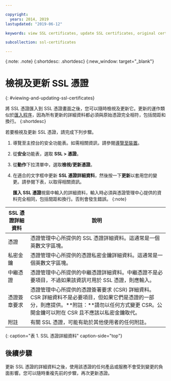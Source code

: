 ```yaml
---

copyright:
  years: 2014, 2019
lastupdated: "2019-06-12"

keywords: view SSL certificates, update SSL certificates, original certificates

subcollection: ssl-certificates

---
```


{:note: .note}
{:shortdesc: .shortdesc}
{:new_window: target="_blank"}

# 檢視及更新 SSL 憑證
{: #viewing-and-updating-ssl-certificates}

將 SSL 憑證匯入到 SSL 憑證畫面之後，您可以隨時檢視及更新它。更新的運作類似於[匯入程序](/docs/infrastructure/ssl-certificates?topic=ssl-certificates-importing-ssl-certificates#importing-ssl-certificates)，因為所有更新的詳細資料都必須與原始憑證完全相符，包括間距和換行。
{:shortdesc}

若要檢視及更新 SSL 憑證，請完成下列步驟。

1. 導覽至主控台的安全功能表。如需相關資訊，請參閱[導覽至裝置](/docs/infrastructure/ssl-certificates?topic=virtual-servers-navigating-devices)。
2. 從**安全**功能表，選取 **SSL > 憑證**。
3. 從**動作**下拉清單中，選取**檢視/更新憑證**。
4. 在適合的文字框中更新 **SSL 憑證詳細資料**，然後按一下**更新**以套用您的變更。請參閱下表，以取得相關資訊。

   **匯入 SSL 憑證**視窗中輸入的詳細資料，輸入時必須與憑證管理中心提供的資料完全相同，包括間距和換行。否則會發生錯誤。
   {:note}

|SSL 憑證詳細資料|說明|
| --------------------------- | ----------- |
|憑證|憑證管理中心所提供的 SSL 憑證詳細資料。這通常是一個英數文字區塊。|
|私密金鑰|憑證管理中心所提供的憑證私密金鑰詳細資料。這通常是一個英數文字區塊。|
|中繼憑證|憑證管理中心所提供的中繼憑證詳細資料。中繼憑證不是必要項目，不過如果該資訊可用於 SSL 憑證，則應輸入。|
|憑證簽章要求|憑證管理中心所提供的憑證簽署要求 (CSR) 詳細資料。CSR 詳細資料不是必要項目，但如果它們是憑證的一部分，則應提供。**附註：**請勿以任何方式變更 CSR。公開金鑰可以附在 CSR 且不應該以私密金鑰取代。|
|附註|有關 SSL 憑證，可能有助於其他使用者的任何附註。|
{: caption="表 1. SSL 憑證詳細資料" caption-side="top"}

## 後續步驟

更新 SSL 憑證的詳細資料之後，使用該憑證的任何產品或服務不會受到變更的負面影響。您可以隨時重複先前的步驟，再次更新憑證。

